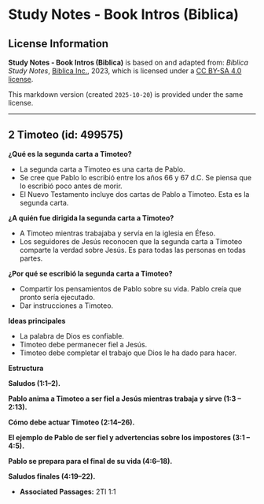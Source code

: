 # Study Notes - Book Intros (Biblica)

## License Information

**Study Notes - Book Intros (Biblica)** is based on and adapted from: _Biblica Study Notes_, [Biblica Inc.](https://www.biblica.com/), 2023, which is licensed under a [CC BY-SA 4.0 license](https://creativecommons.org/licenses/by-sa/4.0/legalcode.en).

This markdown version (created `2025-10-20`) is provided under the same license.



--------------------------------

## 2 Timoteo (id: 499575)

**¿Qué es la segunda carta a Timoteo?**

* La segunda carta a Timoteo es una carta de Pablo.
* Se cree que Pablo lo escribió entre los años 66 y 67 d.C. Se piensa que lo escribió poco antes de morir.
* El Nuevo Testamento incluye dos cartas de Pablo a Timoteo. Esta es la segunda carta.

**¿A quién fue dirigida la segunda carta a Timoteo?**

* A Timoteo mientras trabajaba y servía en la iglesia en Éfeso.
* Los seguidores de Jesús reconocen que la segunda carta a Timoteo comparte la verdad sobre Jesús. Es para todas las personas en todas partes.

**¿Por qué se escribió la segunda carta a Timoteo?**

* Compartir los pensamientos de Pablo sobre su vida. Pablo creía que pronto sería ejecutado.
* Dar instrucciones a Timoteo.

**Ideas principales**

* La palabra de Dios es confiable.
* Timoteo debe permanecer fiel a Jesús.
* Timoteo debe completar el trabajo que Dios le ha dado para hacer.

**Estructura**

**Saludos (1:1–2\).**

**Pablo anima a Timoteo a ser fiel a Jesús mientras trabaja y sirve (1:3 – 2:13\).**

**Cómo debe actuar Timoteo (2:14–26\).**

**El ejemplo de Pablo de ser fiel y advertencias sobre los impostores (3:1 – 4:5\).**

**Pablo se prepara para el final de su vida (4:6–18\).**

**Saludos finales (4:19–22\).**

* **Associated Passages:** 2TI 1:1

